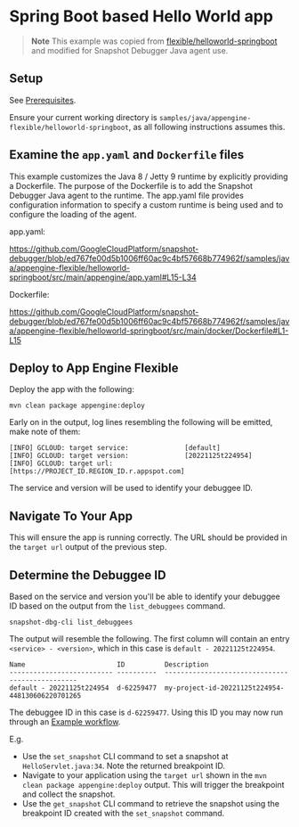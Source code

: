 # Spring Boot based Hello World app

> **Note**
> This example was copied from
> [flexible/helloworld-springboot](https://github.com/GoogleCloudPlatform/java-docs-samples/tree/main/flexible/helloworld-springboot)
> and modified for Snapshot Debugger Java agent use.


## Setup

See [Prerequisites](../README.md#Prerequisites).

Ensure your current working directory is
`samples/java/appengine-flexible/helloworld-springboot`, as all following instructions
assumes this.

## Examine the `app.yaml` and `Dockerfile` files

This example customizes the Java 8 / Jetty 9 runtime by explicitly providing a
Dockerfile. The purpose of the Dockerfile is to add the Snapshot Debugger Java
agent to the runtime. The app.yaml file provides configuration information to
specify a custom runtime is being used and to configure the loading of the
agent.

app.yaml:

https://github.com/GoogleCloudPlatform/snapshot-debugger/blob/ed767fe00d5b1006ff60ac9c4bf57668b774962f/samples/java/appengine-flexible/helloworld-springboot/src/main/appengine/app.yaml#L15-L34

Dockerfile:

https://github.com/GoogleCloudPlatform/snapshot-debugger/blob/ed767fe00d5b1006ff60ac9c4bf57668b774962f/samples/java/appengine-flexible/helloworld-springboot/src/main/docker/Dockerfile#L1-L15

## Deploy to App Engine Flexible

Deploy the app with the following:

```
mvn clean package appengine:deploy
```

Early on in the output, log lines resembling the following will be emitted, make
note of them:

```
[INFO] GCLOUD: target service:              [default]
[INFO] GCLOUD: target version:              [20221125t224954]
[INFO] GCLOUD: target url:                  [https://PROJECT_ID.REGION_ID.r.appspot.com]
```

The service and version will be used to identify your debuggee ID.

## Navigate To Your App

This will ensure the app is running correctly. The URL should be provided in the
`target url` output of the previous step.

## Determine the Debuggee ID

Based on the service and version you'll be able to identify your debuggee ID
based on the output from the `list_debuggees` command.

```
snapshot-dbg-cli list_debuggees
```

The output will resemble the following. The first column will contain an entry
`<service> - <version>`, which in this case is `default - 20221125t224954`.

```
Name                       ID          Description
-------------------------- ----------  ------------------------------------------------
default - 20221125t224954  d-62259477  my-project-id-20221125t224954-448130606220701265
```

The debuggee ID in this case is  `d-62259477`. Using this ID you may now run
through an [Example workflow](../../../../README.md#example-workflow).

E.g.
*    Use the `set_snapshot` CLI command to set a snapshot at
     `HelloServlet.java:34`. Note the returned breakpoint ID.
*    Navigate to your application using the `target url` shown in the `mvn clean
     package appengine:deploy` output. This will trigger the breakpoint and
     collect the snapshot.
*    Use the `get_snapshot` CLI command to retrieve the snapshot using the
     breakpoint ID created with the `set_snapshot` command.
